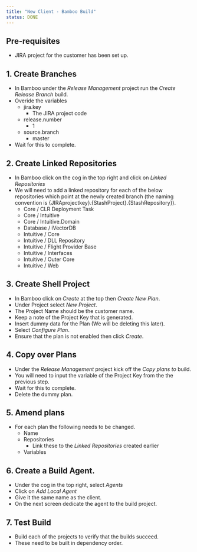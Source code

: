 ```yaml
---
title: "New Client - Bamboo Build"
status: DONE
---
```


## Pre-requisites
- JIRA project for the customer has been set up.

## 1. Create Branches
- In Bamboo under the *Release Management* project run the *Create Release Branch* build.
- Overide the variables
	- jira.key
		- The JIRA project code
	- release.number
		- 1
	- source.branch
		- master
- Wait for this to complete.

## 2. Create Linked Repositories
- In Bamboo click on the cog in the top right and click on *Linked Repositories*
- We will need to add a linked repository for each of the below repositories which point at the newly created branch (the naming convention is {JIRAprojectkey}.{StashProject}.{StashRepository}).
	- Core / CLR Deployment Task
	- Core / Intuitive
	- Core / Intuitive.Domain
	- Database / iVectorDB
	- Intuitive / Core
	- Intuitive / DLL Repository
	- Intuitive / Flight Provider Base
	- Intuitive / Interfaces
	- Intuitive / Outer Core
	- Intuitive / Web

## 3. Create Shell Project
- In Bamboo click on *Create* at the top then *Create New Plan*.
- Under Project select *New Project*.
- The Project Name should be the customer name.
- Keep a note of the Project Key that is generated.
- Insert dummy data for the Plan (We will be deleting this later).
- Select *Configure Plan*.
- Ensure that the plan is not enabled then click *Create*.

## 4. Copy over Plans
- Under the *Release Management* project kick off the *Copy plans to* build.
- You will need to input the variable of the Project Key from the the previous step.
- Wait for this to complete.
- Delete the dummy plan.

## 5. Amend plans
- For each plan the following needs to be changed.
	- Name
	- Repositories 
		- Link these to the *Linked Repositories* created earlier
	- Variables

## 6. Create a Build Agent.
- Under the cog in the top right, select *Agents*
- Click on *Add Local Agent*
- Give it the same name as the client.
- On the next screen dedicate the agent to the build project.

## 7. Test Build
- Build each of the projects to verify that the builds succeed.
- These need to be built in dependency order.